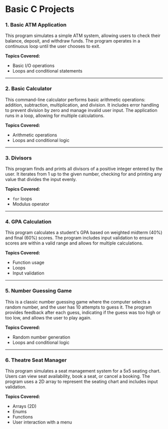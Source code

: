 # Basic C Projects

### **1. Basic ATM Application**

This program simulates a simple ATM system, allowing users to check their balance, deposit, and withdraw funds. The program operates in a continuous loop until the user chooses to exit.

**Topics Covered:**
* Basic I/O operations
* Loops and conditional statements

---

### **2. Basic Calculator**

This command-line calculator performs basic arithmetic operations: addition, subtraction, multiplication, and division. It includes error handling to prevent division by zero and manage invalid user input. The application runs in a loop, allowing for multiple calculations.

**Topics Covered:**
* Arithmetic operations
* Loops and conditional logic

---

### **3. Divisors**

This program finds and prints all divisors of a positive integer entered by the user. It iterates from 1 up to the given number, checking for and printing any value that divides the input evenly.

**Topics Covered:**
* `for` loops
* Modulus operator

---

### **4. GPA Calculation**

This program calculates a student's GPA based on weighted midterm (40%) and final (60%) scores. The program includes input validation to ensure scores are within a valid range and allows for multiple calculations.

**Topics Covered:**
* Function usage
* Loops
* Input validation

---

### **5. Number Guessing Game**

This is a classic number guessing game where the computer selects a random number, and the user has 10 attempts to guess it. The program provides feedback after each guess, indicating if the guess was too high or too low, and allows the user to play again.

**Topics Covered:**
* Random number generation
* Loops and conditional logic

---

### **6. Theatre Seat Manager**

This program simulates a seat management system for a 5x5 seating chart. Users can view seat availability, book a seat, or cancel a booking. The program uses a 2D array to represent the seating chart and includes input validation.

**Topics Covered:**
* Arrays (2D)
* Enums
* Functions
* User interaction with a menu
